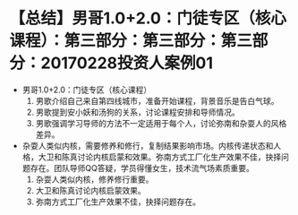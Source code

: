 # 【总结】男哥1.0+2.0：门徒专区（核心课程）：第三部分：第三部分：第三部分：20170228投资人案例01

-   男哥1.0+2.0：门徒专区（核心课程）
    1.  男歌介绍自己来自第四线城市，准备开始课程，背景音乐是告白气球。
    2.  男歌提到安小妖和汤狗的关系，讨论课程安排和导师情况。
    3.  男歌强调学习导师的方法不一定适用于每个人，讨论弥南和杂耍人的风格差异。
-   杂耍人类似内核，需要修养和修行，复制结果影响市场。内核传递状态和人格，大卫和陈真讨论内核启蒙和效果。弥南方式工厂化生产效果不佳，抉择问题存在。团队导师QQ答疑，学员得懂女生，技术流气场素质重要。
    1.  杂耍人类似内核，修养修行重要。
    2.  大卫和陈真讨论内核启蒙效果。
    3.  弥南方式工厂化生产效果不佳，抉择问题存在。